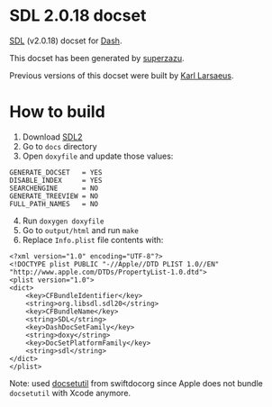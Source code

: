 # SDL 2.0.18 docset

[SDL](http://libsdl.org) (v2.0.18) docset for [Dash](http://kapeli.com/dash).

This docset has been generated by [superzazu](https://github.com/superzazu).

Previous versions of this docset were built by [Karl Larsaeus](https://github.com/karlll).

# How to build

1. Download [SDL2](https://www.libsdl.org/release/SDL2-2.0.18.tar.gz)
2. Go to `docs` directory
3. Open `doxyfile` and update those values:

```
GENERATE_DOCSET   = YES
DISABLE_INDEX     = YES
SEARCHENGINE      = NO
GENERATE_TREEVIEW = NO
FULL_PATH_NAMES   = NO
```

4. Run `doxygen doxyfile`
5. Go to `output/html` and run `make`
6. Replace `Info.plist` file contents with:

```plist
<?xml version="1.0" encoding="UTF-8"?>
<!DOCTYPE plist PUBLIC "-//Apple//DTD PLIST 1.0//EN" "http://www.apple.com/DTDs/PropertyList-1.0.dtd">
<plist version="1.0">
<dict>
    <key>CFBundleIdentifier</key>
    <string>org.libsdl.sdl20</string>
    <key>CFBundleName</key>
    <string>SDL</string>
    <key>DashDocSetFamily</key>
    <string>doxy</string>
    <key>DocSetPlatformFamily</key>
    <string>sdl</string>
</dict>
</plist>
```

Note: used [docsetutil](https://github.com/swiftdocorg/docsetutil) from swiftdocorg since Apple does not bundle `docsetutil` with Xcode anymore.
